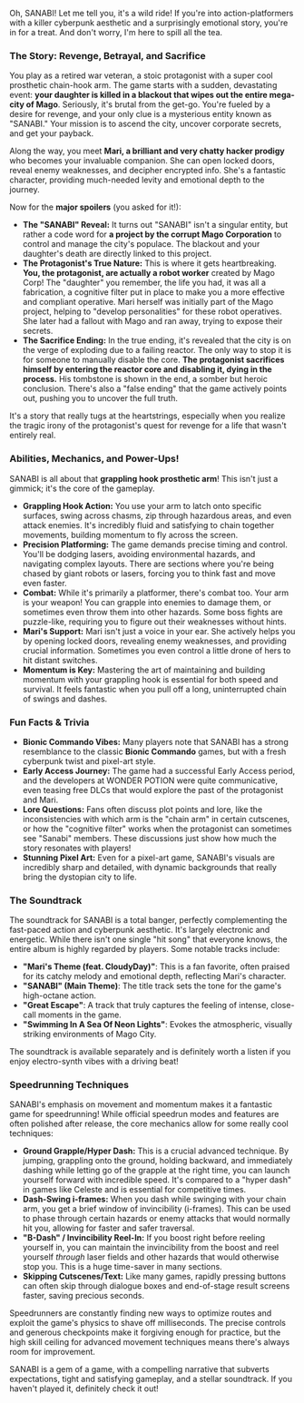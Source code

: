 Oh, SANABI! Let me tell you, it's a wild ride! If you're into action-platformers with a killer cyberpunk aesthetic and a surprisingly emotional story, you're in for a treat. And don't worry, I'm here to spill all the tea.

### The Story: Revenge, Betrayal, and Sacrifice

You play as a retired war veteran, a stoic protagonist with a super cool prosthetic chain-hook arm. The game starts with a sudden, devastating event: **your daughter is killed in a blackout that wipes out the entire mega-city of Mago**. Seriously, it's brutal from the get-go. You're fueled by a desire for revenge, and your only clue is a mysterious entity known as "SANABI." Your mission is to ascend the city, uncover corporate secrets, and get your payback.

Along the way, you meet **Mari, a brilliant and very chatty hacker prodigy** who becomes your invaluable companion. She can open locked doors, reveal enemy weaknesses, and decipher encrypted info. She's a fantastic character, providing much-needed levity and emotional depth to the journey.

Now for the **major spoilers** (you asked for it!):

* **The "SANABI" Reveal:** It turns out "SANABI" isn't a singular entity, but rather a code word for **a project by the corrupt Mago Corporation** to control and manage the city's populace. The blackout and your daughter's death are directly linked to this project.
* **The Protagonist's True Nature:** This is where it gets heartbreaking. **You, the protagonist, are actually a robot worker** created by Mago Corp! The "daughter" you remember, the life you had, it was all a fabrication, a cognitive filter put in place to make you a more effective and compliant operative. Mari herself was initially part of the Mago project, helping to "develop personalities" for these robot operatives. She later had a fallout with Mago and ran away, trying to expose their secrets.
* **The Sacrifice Ending:** In the true ending, it's revealed that the city is on the verge of exploding due to a failing reactor. The only way to stop it is for someone to manually disable the core. **The protagonist sacrifices himself by entering the reactor core and disabling it, dying in the process.** His tombstone is shown in the end, a somber but heroic conclusion. There's also a "false ending" that the game actively points out, pushing you to uncover the full truth.

It's a story that really tugs at the heartstrings, especially when you realize the tragic irony of the protagonist's quest for revenge for a life that wasn't entirely real.

### Abilities, Mechanics, and Power-Ups!

SANABI is all about that **grappling hook prosthetic arm**! This isn't just a gimmick; it's the core of the gameplay.

* **Grappling Hook Action:** You use your arm to latch onto specific surfaces, swing across chasms, zip through hazardous areas, and even attack enemies. It's incredibly fluid and satisfying to chain together movements, building momentum to fly across the screen.
* **Precision Platforming:** The game demands precise timing and control. You'll be dodging lasers, avoiding environmental hazards, and navigating complex layouts. There are sections where you're being chased by giant robots or lasers, forcing you to think fast and move even faster.
* **Combat:** While it's primarily a platformer, there's combat too. Your arm is your weapon! You can grapple into enemies to damage them, or sometimes even throw them into other hazards. Some boss fights are puzzle-like, requiring you to figure out their weaknesses without hints.
* **Mari's Support:** Mari isn't just a voice in your ear. She actively helps you by opening locked doors, revealing enemy weaknesses, and providing crucial information. Sometimes you even control a little drone of hers to hit distant switches.
* **Momentum is Key:** Mastering the art of maintaining and building momentum with your grappling hook is essential for both speed and survival. It feels fantastic when you pull off a long, uninterrupted chain of swings and dashes.

### Fun Facts & Trivia

* **Bionic Commando Vibes:** Many players note that SANABI has a strong resemblance to the classic **Bionic Commando** games, but with a fresh cyberpunk twist and pixel-art style.
* **Early Access Journey:** The game had a successful Early Access period, and the developers at WONDER POTION were quite communicative, even teasing free DLCs that would explore the past of the protagonist and Mari.
* **Lore Questions:** Fans often discuss plot points and lore, like the inconsistencies with which arm is the "chain arm" in certain cutscenes, or how the "cognitive filter" works when the protagonist can sometimes see "Sanabi" members. These discussions just show how much the story resonates with players!
* **Stunning Pixel Art:** Even for a pixel-art game, SANABI's visuals are incredibly sharp and detailed, with dynamic backgrounds that really bring the dystopian city to life.

### The Soundtrack

The soundtrack for SANABI is a total banger, perfectly complementing the fast-paced action and cyberpunk aesthetic. It's largely electronic and energetic. While there isn't one single "hit song" that everyone knows, the entire album is highly regarded by players. Some notable tracks include:

* **"Mari's Theme (feat. CloudyDay)"**: This is a fan favorite, often praised for its catchy melody and emotional depth, reflecting Mari's character.
* **"SANABI" (Main Theme)**: The title track sets the tone for the game's high-octane action.
* **"Great Escape"**: A track that truly captures the feeling of intense, close-call moments in the game.
* **"Swimming In A Sea Of Neon Lights"**: Evokes the atmospheric, visually striking environments of Mago City.

The soundtrack is available separately and is definitely worth a listen if you enjoy electro-synth vibes with a driving beat!

### Speedrunning Techniques

SANABI's emphasis on movement and momentum makes it a fantastic game for speedrunning! While official speedrun modes and features are often polished after release, the core mechanics allow for some really cool techniques:

* **Ground Grapple/Hyper Dash:** This is a crucial advanced technique. By jumping, grappling onto the ground, holding backward, and immediately dashing while letting go of the grapple at the right time, you can launch yourself forward with incredible speed. It's compared to a "hyper dash" in games like Celeste and is essential for competitive times.
* **Dash-Swing i-frames:** When you dash while swinging with your chain arm, you get a brief window of invincibility (i-frames). This can be used to phase through certain hazards or enemy attacks that would normally hit you, allowing for faster and safer traversal.
* **"B-Dash" / Invincibility Reel-In:** If you boost right before reeling yourself in, you can maintain the invincibility from the boost and reel yourself *through* laser fields and other hazards that would otherwise stop you. This is a huge time-saver in many sections.
* **Skipping Cutscenes/Text:** Like many games, rapidly pressing buttons can often skip through dialogue boxes and end-of-stage result screens faster, saving precious seconds.

Speedrunners are constantly finding new ways to optimize routes and exploit the game's physics to shave off milliseconds. The precise controls and generous checkpoints make it forgiving enough for practice, but the high skill ceiling for advanced movement techniques means there's always room for improvement.

SANABI is a gem of a game, with a compelling narrative that subverts expectations, tight and satisfying gameplay, and a stellar soundtrack. If you haven't played it, definitely check it out!